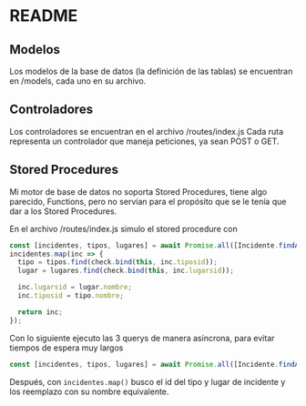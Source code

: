 # README

## Modelos

Los modelos de la base de datos (la definición de las tablas) se encuentran en /models, cada uno en su archivo.

## Controladores

Los controladores se encuentran en el archivo /routes/index.js
Cada ruta representa un controlador que maneja peticiones, ya sean POST o GET.

## Stored Procedures

Mi motor de base de datos no soporta Stored Procedures, tiene algo parecido, Functions, pero no servían para el propósito que se le tenía que dar a los Stored Procedures. 

En el archivo /routes/index.js simulo el stored procedure con 

```javascript
const [incidentes, tipos, lugares] = await Promise.all([Incidente.findAll(), Tipo.findAll(), Lugar.findAll()]);
incidentes.map(inc => {
  tipo = tipos.find(check.bind(this, inc.tiposid));
  lugar = lugares.find(check.bind(this, inc.lugarsid));

  inc.lugarsid = lugar.nombre;
  inc.tiposid = tipo.nombre;

  return inc;
});
```
Con lo siguiente ejecuto las 3 querys de manera asíncrona, para evitar tiempos de espera muy largos
```javascript
const [incidentes, tipos, lugares] = await Promise.all([Incidente.findAll(), Tipo.findAll(), Lugar.findAll()]);
```

Después, con `incidentes.map()` busco el id del tipo y lugar de incidente y los reemplazo con su nombre equivalente.
